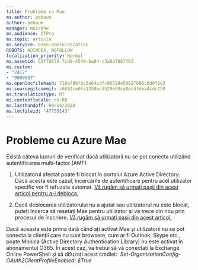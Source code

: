 ```yaml
---
title: Probleme cu Mae
ms.author: pebaum
author: pebaum
manager: mnirkhe
ms.audience: ITPro
ms.topic: article
ms.service: o365-administration
ROBOTS: NOINDEX, NOFOLLOW
localization_priority: Normal
ms.assetid: 63f7d676-7cd9-4549-ba84-c3a8a7867f63
ms.custom:
- "2417"
- "9000557"
ms.openlocfilehash: 718af9bfbc0a64cdfc96528e5062fb96c8d0f2d3
ms.sourcegitcommit: c6692ce0fa1358ec3529e59ca0ecdfdea4cdc759
ms.translationtype: MT
ms.contentlocale: ro-RO
ms.lasthandoff: 09/14/2020
ms.locfileid: "47755143"
---
```

# <a name="issues-with-azure-mfa"></a>Probleme cu Azure Mae
Există câteva lucruri de verificat dacă utilizatorii nu se pot conecta utilizând autentificarea multi-factor (AMF)

1. Utilizatorul afectat poate fi blocat în portalul Azure Active Directory. Dacă acesta este cazul, încercările de autentificare pentru acel utilizator specific vor fi refuzate automat. [Vă rugăm să urmați pașii din acest articol pentru a-i debloca.](https://docs.microsoft.com/azure/active-directory/authentication/howto-mfa-mfasettings#block-and-unblock-users)

2. Dacă deblocarea utilizatorului nu a ajutat sau utilizatorul nu este blocat, puteți încerca să resetați Mae pentru utilizator și va trece din nou prin procesul de înscriere. [Vă rugăm să urmați pașii din acest articol.](https://docs.microsoft.com/azure/active-directory/authentication/howto-mfa-userdevicesettings#require-users-to-provide-contact-methods-again)

Dacă aceasta este prima dată când ați activat Mae și utilizatorii nu se pot conecta la clienții care nu sunt browsere, cum ar fi Outlook, Skype etc., poate Monica (Active Directory Authentication Library) nu este activat în abonamentul O365. În acest caz, va trebui să vă conectați la Exchange Online PowerShell și să difuzați acest cmdlet:  *Set-OrganizationConfig-OAuth2ClientProfileEnabled: $True*